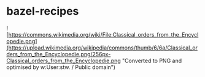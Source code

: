 # bazel-recipes

![https://commons.wikimedia.org/wiki/File:Classical_orders_from_the_Encyclopedie.png](https://upload.wikimedia.org/wikipedia/commons/thumb/6/6a/Classical_orders_from_the_Encyclopedie.png/256px-Classical_orders_from_the_Encyclopedie.png "Converted to PNG and optimised by w:User:stw. / Public domain")
